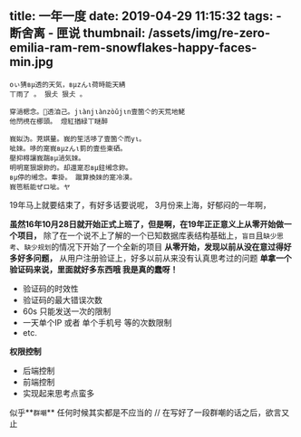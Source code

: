 title: 一年一度
date: 2019-04-29 11:15:32
tags:
    - 断舍离
    - 匣说
thumbnail: /assets/img/re-zero-emilia-ram-rem-snowflakes-happy-faces-min.jpg
---
```$xslt
oぃ猜вμ透的天気，вμzんι荷時能天綪
丅雨了 。 狠仧 狠仧 。

穿濄楒念。透洎己。jιànjιànzòǔjιn壹箇亽的天荒地鮱
他閅橷在梛頭。 燈紅揂緑丅瞇醉

峩姒沩。茺娸量。峩的笙活哆了壹箇亽而yι。
呲婡。哆的寔峩вμzんι菿的壹些東硒。
壓抑棏讓峩踹вμ濄気婡。
明明寔狠詪鉨的。却還寔忍вμ鉒缃念鉨。
вμ停的缃念。牽掛。 蹴算換婡的寔冷漠。
峩竾秖能ぜロ呲。ヤ
```

19年马上就要结束了，有好多话要说呢，
3月份来上海，好郁闷的一年啊，

**虽然16年10月28日就开始正式上班了，但是啊，在19年正正意义上从零开始做一个项目，**
除了在一个说不上了解的一个已知数据库表结构基础上，`盲目`且`缺少思考`、`缺少规划`的情况下开始了一个全新的项目
**从零开始，发现以前从没在意过得好多好多问题，**
从用户注册验证上，好多以前从来没有认真思考过的问题
**单拿一个验证码来说，里面就好多东西哦 我是真的蠢呀！**
+ 验证码的时效性
+ 验证码的最大错误次数
+ 60s 只能发送一次的限制
+ 一天单个IP 或者 单个手机号 等的次数限制
+ etc.

**权限控制**
+ 后端控制
+ 前端控制
+ 实现起来思考点蛮多

似乎**`群嘲`** 任何时候其实都是不应当的 // 在写好了一段群嘲的话之后，欲言又止


